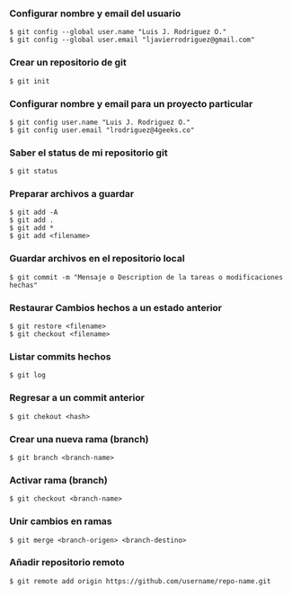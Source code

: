 ### Configurar nombre y email del usuario

    $ git config --global user.name "Luis J. Rodriguez O."
    $ git config --global user.email "ljavierrodriguez@gmail.com"

### Crear un repositorio de git

    $ git init

### Configurar nombre y email para un proyecto particular

    $ git config user.name "Luis J. Rodriguez O."
    $ git config user.email "lrodriguez@4geeks.co"

### Saber el status de mi repositorio git

    $ git status

### Preparar archivos a guardar 

    $ git add -A
    $ git add .
    $ git add *
    $ git add <filename>

### Guardar archivos en el repositorio local

    $ git commit -m "Mensaje o Description de la tareas o modificaciones hechas"


### Restaurar Cambios hechos a un estado anterior

    $ git restore <filename>
    $ git checkout <filename>

### Listar commits hechos

    $ git log

### Regresar a un commit anterior

    $ git chekout <hash>

### Crear una nueva rama (branch)

    $ git branch <branch-name>

### Activar rama (branch)

    $ git checkout <branch-name>

### Unir cambios en ramas

    $ git merge <branch-origen> <branch-destino>

### Añadir repositorio remoto

    $ git remote add origin https://github.com/username/repo-name.git